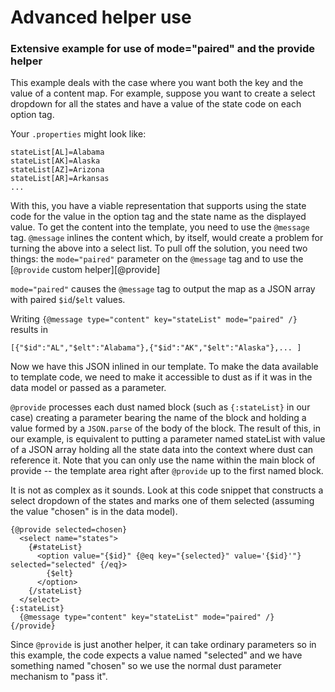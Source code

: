 Advanced helper use
===================

### Extensive example for use of mode="paired" and the provide helper

This example deals with the case where you want both the key and the value of a content map. For example, suppose you want to create a select dropdown for all the states and have a value of the state code on each option tag.

Your `.properties` might look like:

```
stateList[AL]=Alabama
stateList[AK]=Alaska
stateList[AZ]=Arizona
stateList[AR]=Arkansas
...
```

With this, you have a viable representation that supports using the state code for the value in the option tag and the state name as the displayed value. To get the content into the template, you need to use the `@message` tag. `@message` inlines the content which, by itself, would create a problem for turning the above into a select list. To pull off the solution, you need two things: the `mode="paired"` parameter on the `@message` tag and to use the [`@provide` custom helper][@provide]

`mode="paired"` causes the `@message` tag to output the map as a JSON array with paired `$id`/`$elt` values.

Writing `{@message type="content" key="stateList" mode="paired" /}` results in

```
[{"$id":"AL","$elt":"Alabama"},{"$id":"AK","$elt":"Alaska"},... ]
```

Now we have this JSON inlined in our template. To make the data available to template code, we need to make it accessible to dust as if it was in the data model or passed as a parameter.

`@provide` processes each dust named block (such as `{:stateList}` in our case) creating a parameter bearing the name of the block and holding a value formed by a `JSON.parse` of the body of the block. The result of this, in our example, is equivalent to putting a parameter named stateList with value of a JSON array holding all the state data into the context where dust can reference it. Note that you can only use the name within the main block of provide -- the template area right after `@provide` up to the first named block.

It is not as complex as it sounds. Look at this code snippet that constructs a
select dropdown of the states and marks one of them selected (assuming the
value "chosen" is in the data model).

```
{@provide selected=chosen}
  <select name="states">
    {#stateList}
      <option value="{$id}" {@eq key="{selected}" value='{$id}'"} selected="selected" {/eq}>
        {$elt}
      </option>
    {/stateList}
  </select>
{:stateList}
  {@message type="content" key="stateList" mode="paired" /}
{/provide}
 ```

Since `@provide` is just another helper, it can take ordinary parameters so in this example, the code expects a value named "selected" and we have something named "chosen" so we use the normal dust parameter mechanism to "pass it".


